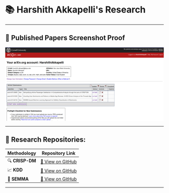 # 📚 Harshith Akkapelli's Research

---

## 🌟 Published Papers Screenshot Proof

![Paper Visualization](papers.png)

---

## 📂 Research Repositories:

| Methodology | Repository Link                                                                                       |
|-------------|-------------------------------------------------------------------------------------------------------|
| 🔍 **CRISP-DM** | [🔗 View on GitHub](https://github.com/HarshithAkkapelli/DataMiningAssignment3/tree/main/CRISP-DM) |
| 📈 **KDD**      | [🔗 View on GitHub](https://github.com/HarshithAkkapelli/DataMiningAssignment3/tree/main/KDD)      |
| 🍄 **SEMMA**    | [🔗 View on GitHub](https://github.com/HarshithAkkapelli/DataMiningAssignment3/tree/main/SEMMA)    |

---



